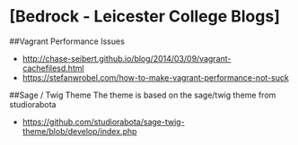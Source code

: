 # [Bedrock - Leicester College Blogs]

##Vagrant Performance Issues
* http://chase-seibert.github.io/blog/2014/03/09/vagrant-cachefilesd.html
* https://stefanwrobel.com/how-to-make-vagrant-performance-not-suck


##Sage / Twig Theme
The theme is based on the sage/twig theme from studiorabota
* https://github.com/studiorabota/sage-twig-theme/blob/develop/index.php